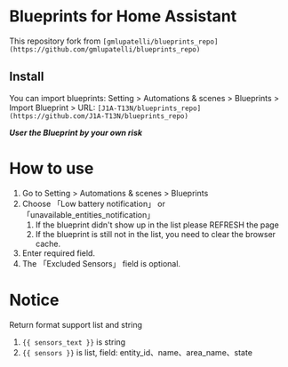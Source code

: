 # Blueprints for Home Assistant
This repository fork from `[gmlupatelli/blueprints_repo](https://github.com/gmlupatelli/blueprints_repo)`

## Install

You can import blueprints: Setting > Automations & scenes > Blueprints > Import Blueprint > URL: `[J1A-T13N/blueprints_repo](https://github.com/J1A-T13N/blueprints_repo)`

***User the Blueprint by your own risk***

# How to use

1. Go to Setting > Automations & scenes > Blueprints
2. Choose 「Low battery notification」 or 「unavailable_entities_notification」
   1. If the blueprint didn't show up in the list please REFRESH the page
   2. If the blueprint is still not in the list, you need to clear the browser cache.
2. Enter required field.
3. The 「Excluded Sensors」 field is optional.

# Notice

Return format support list and string
1. `{{ sensors_text }}` is string
2. `{{ sensors }}` is list, field: entity_id、name、area_name、state
